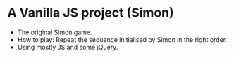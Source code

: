 # A Vanilla JS project (Simon)

- The original Simon game.
- How to play: Repeat the sequence initialised by Simon in the right order.
- Using mostly JS and some jQuery.
